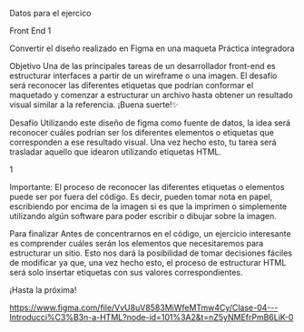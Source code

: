 Datos para el ejercico

Front End 1

Convertir el diseño realizado
en Figma en una maqueta
Práctica integradora

Objetivo
Una de las principales tareas de un desarrollador front-end es estructurar interfaces a
partir de un wireframe o una imagen. El desafío será reconocer las diferentes etiquetas
que podrían conformar el maquetado y comenzar a estructurar un archivo hasta obtener
un resultado visual similar a la referencia.
¡Buena suerte!✨

Desafío
Utilizando este diseño de figma como fuente de datos, la idea será reconocer cuáles
podrían ser los diferentes elementos o etiquetas que corresponden a ese resultado visual.
Una vez hecho esto, tu tarea será trasladar aquello que idearon utilizando etiquetas
HTML.

1

Importante: El proceso de reconocer las diferentes etiquetas o elementos puede ser por
fuera del código. Es decir, pueden tomar nota en papel, escribiendo por encima de la
imagen si es que la imprimen o simplemente utilizando algún software para poder escribir o
dibujar sobre la imagen.

Para finalizar
Antes de concentrarnos en el código, un ejercicio interesante es comprender cuáles serán
los elementos que necesitaremos para estructurar un sitio. Esto nos dará la posibilidad de
tomar decisiones fáciles de modificar ya que, una vez hecho esto, el proceso de
estructurar HTML será solo insertar etiquetas con sus valores correspondientes.

¡Hasta la próxima!

https://www.figma.com/file/VvU8uV8583MiWfeMTmw4Cy/Clase-04---Introducci%C3%B3n-a-HTML?node-id=101%3A2&t=nZ5yNMEfrPmB6LiK-0